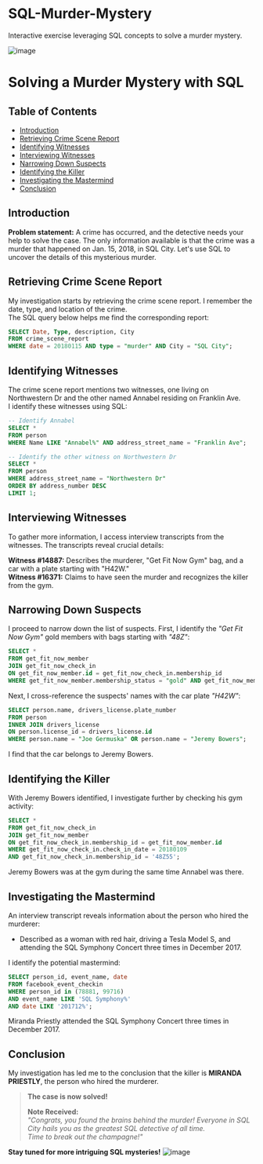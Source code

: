 # SQL-Murder-Mystery

Interactive exercise leveraging SQL concepts to solve a murder mystery. 

![image](https://github.com/ChidimmaIdika/SQL-Murder-Mystery/assets/137975543/8c8b29d1-4253-4975-ab69-abf95bd36e5d)


# Solving a Murder Mystery with SQL

## Table of Contents
- [Introduction](#introduction)
- [Retrieving Crime Scene Report](#retrieving-crime-scene-report)
- [Identifying Witnesses](#identifying-witnesses)
- [Interviewing Witnesses](#interviewing-witnesses)
- [Narrowing Down Suspects](#narrowing-down-suspects)
- [Identifying the Killer](#identifying-the-killer)
- [Investigating the Mastermind](#investigating-the-mastermind)
- [Conclusion](#conclusion)


## Introduction
**Problem statement:** A crime has occurred, and the detective needs your help to solve the case. The only information available is that the crime was a murder that happened on Jan. 15, 2018, in SQL City. Let's use SQL to uncover the details of this mysterious murder.

## Retrieving Crime Scene Report
My investigation starts by retrieving the crime scene report. I remember the date, type, and location of the crime.    
The SQL query below helps me find the corresponding report:

```sql
SELECT Date, Type, description, City
FROM crime_scene_report
WHERE date = 20180115 AND type = "murder" AND City = "SQL City";
```

## Identifying Witnesses 
The crime scene report mentions two witnesses, one living on Northwestern Dr and the other named Annabel residing on Franklin Ave.    
I identify these witnesses using SQL:
```sql
-- Identify Annabel
SELECT *
FROM person
WHERE Name LIKE "Annabel%" AND address_street_name = "Franklin Ave";

-- Identify the other witness on Northwestern Dr
SELECT *
FROM person
WHERE address_street_name = "Northwestern Dr"
ORDER BY address_number DESC
LIMIT 1;
```

## Interviewing Witnesses
To gather more information, I access interview transcripts from the witnesses. The transcripts reveal crucial details:

**Witness #14887:** Describes the murderer, "Get Fit Now Gym" bag, and a car with a plate starting with "H42W."   
**Witness #16371:** Claims to have seen the murder and recognizes the killer from the gym.

## Narrowing Down Suspects 
I proceed to narrow down the list of suspects. First, I identify the *"Get Fit Now Gym"* gold members with bags starting with *"48Z"*:   
```sql
SELECT *
FROM get_fit_now_member
JOIN get_fit_now_check_in
ON get_fit_now_member.id = get_fit_now_check_in.membership_id
WHERE get_fit_now_member.membership_status = "gold" AND get_fit_now_member.id LIKE "48Z%";
```

Next, I cross-reference the suspects' names with the car plate *"H42W"*:
```sql
SELECT person.name, drivers_license.plate_number
FROM person
INNER JOIN drivers_license
ON person.license_id = drivers_license.id
WHERE person.name = "Joe Germuska" OR person.name = "Jeremy Bowers";
```
I find that the car belongs to Jeremy Bowers.

## Identifying the Killer
With Jeremy Bowers identified, I investigate further by checking his gym activity:
```sql
SELECT *
FROM get_fit_now_check_in
JOIN get_fit_now_member
ON get_fit_now_check_in.membership_id = get_fit_now_member.id
WHERE get_fit_now_check_in.check_in_date = 20180109
AND get_fit_now_check_in.membership_id = '48Z55';
```
Jeremy Bowers was at the gym during the same time Annabel was there.

## Investigating the Mastermind
An interview transcript reveals information about the person who hired the murderer:   

- Described as a woman with red hair, driving a Tesla Model S, and attending the SQL Symphony Concert three times in December 2017.
  
I identify the potential mastermind:
```sql
SELECT person_id, event_name, date
FROM facebook_event_checkin
WHERE person_id in (78881, 99716)
AND event_name LIKE 'SQL Symphony%'
AND date LIKE '201712%';
```
Miranda Priestly attended the SQL Symphony Concert three times in December 2017.

## Conclusion 
My investigation has led me to the conclusion that the killer is **MIRANDA PRIESTLY**, the person who hired the murderer. 
>**The case is now solved!**
>
>**Note Received:**   
>*"Congrats, you found the brains behind the murder! Everyone in SQL City hails you as the greatest SQL detective of all time.   
>Time to break out the champagne!"*


**Stay tuned for more intriguing SQL mysteries!**
![image](https://github.com/ChidimmaIdika/SQL-Murder-Mystery/assets/137975543/83361105-5b96-427a-95b0-6a8d6cc1ee6d)
